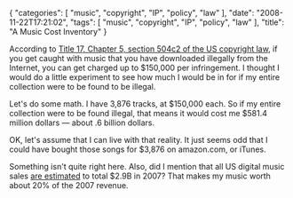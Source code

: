 {
    "categories": [
        "music", 
        "copyright", 
        "IP", 
        "policy", 
        "law"
    ], 
    "date": "2008-11-22T17:21:02", 
    "tags": [
        "music", 
        "copyright", 
        "IP", 
        "policy", 
        "law"
    ], 
    "title": "A Music Cost Inventory"
}

According to <a href="http://www.copyright.gov/title17/92chap5.html" target="_blank">Title 17, Chapter 5, section 504c2 of the US copyright law</a>, if you get caught with music that you have downloaded illegally from the Internet, you can get charged up to $150,000 per infringement. I thought I would do a little experiment to see how much I would be in for if my entire collection were to be found to be illegal. 

Let's do some math. I have 3,876 tracks, at $150,000 each. So if my entire collection were to be found illegal, that means it would cost me $581.4 million dollars &mdash; about .6 billion dollars. 

OK, let's assume that I can live with that reality. It just seems odd that I could have bought those songs for $3,876 on amazon.com, or iTunes.

Something isn't quite right here. Also, did I mention that all US digital music sales <a href="http://www.ifpi.org/content/section_resources/dmr2008.html">are estimated</a> to total $2.9B in 2007? That makes my music worth about 20% of the 2007 revenue.<!--break-->